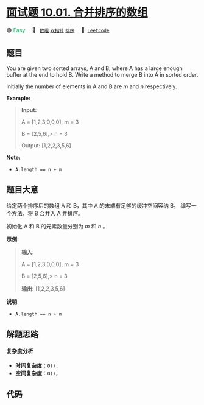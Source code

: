# [面试题 10.01. 合并排序的数组](https://leetcode.cn/problems/sorted-merge-lcci)

🟢 <font color=#15bd66>Easy</font>&emsp; 🔖&ensp; [`数组`](/outline/tag/array.md) [`双指针`](/outline/tag/two-pointers.md) [`排序`](/outline/tag/sorting.md)&emsp; 🔗&ensp;[`LeetCode`](https://leetcode.cn/problems/sorted-merge-lcci)

## 题目

You are given two sorted arrays, A and B, where A has a large enough buffer at
the end to hold B. Write a method to merge B into A in sorted order.

Initially the number of elements in A and B are _m_  and _n_ respectively.

**Example:**

> 
> 
> 
> 
> 
> **Input:**
> 
> A = [1,2,3,0,0,0], m = 3
> 
> B = [2,5,6],> 
>    n = 3
> 
> 
> 
> Output:  [1,2,2,3,5,6]

**Note:**

  * `A.length == n + m`


## 题目大意

给定两个排序后的数组 A 和 B，其中 A 的末端有足够的缓冲空间容纳 B。 编写一个方法，将 B 合并入 A 并排序。

初始化 A 和 B 的元素数量分别为 _m_ 和 _n_ 。

**示例:**

> 
> 
> 
> 
> 
> **输入:**
> 
> A = [1,2,3,0,0,0], m = 3
> 
> B = [2,5,6],> 
>    n = 3
> 
> 
> 
> **输出:**  [1,2,2,3,5,6]

**说明:**

  * `A.length == n + m`


## 解题思路

#### 复杂度分析

- **时间复杂度**：`O()`，
- **空间复杂度**：`O()`，

## 代码

```javascript

```